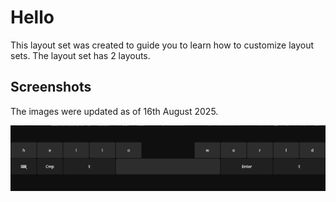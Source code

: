 # Hello

This layout set was created to guide you to learn how to customize layout sets.
The layout set has 2 layouts.

## Screenshots

The images were updated as of 16th August 2025.

![Full layout screenshot](image/layout_hello_full.png)
